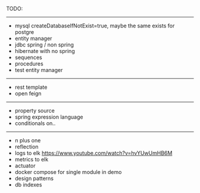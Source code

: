 TODO:

---

* mysql createDatabaseIfNotExist=true, maybe the same exists for postgre
* entity manager
* jdbc spring / non spring
* hibernate with no spring
* sequences
* procedures
* test entity manager

---
 
* rest template
* open feign

--- 

* property source
* spring expression language
* conditionals on..

---

* n plus one
* reflection
* logs to elk https://www.youtube.com/watch?v=hvYUwUmHB6M
* metrics to elk
* actuator
* docker compose for single module in demo
* design patterns
* db indexes